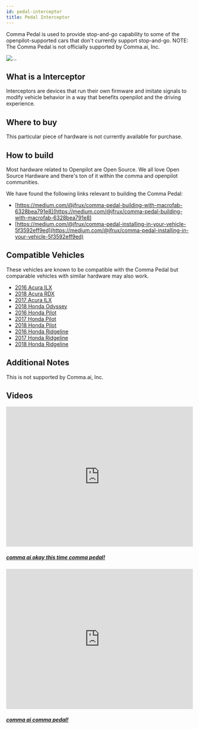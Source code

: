 ```yaml
---
id: pedal-interceptor
title: Pedal Interceptor
---
```


Comma Pedal is used to provide stop-and-go capability to some of the openpilot-supported cars that don&#x27;t currently support stop-and-go. NOTE: The Comma Pedal is not officially supported by Comma.ai, Inc.

<div class="image-wrap m-3 col-sm-5">
<img src="https://dl.airtable.com/Rx6IBkqSQjmtLGa0wPIK_image.png" class="rounded img-fluid img-thumbnail" alt="...">
</div>

## What is a Interceptor
Interceptors are devices that run their own firmware and imitate signals to modify vehicle behavior in a way that benefits openpilot and the driving experience.


## Where to buy

This particular piece of hardware is not currently available for purchase.

## How to build

Most hardware related to Openpilot are Open Source.
We all love Open Source Hardware and there's ton of it within the comma and openpilot communities.

We have found the following links relevant to building the Comma Pedal:

* [https://medium.com/@jfrux/comma-pedal-building-with-macrofab-6328bea791e8](https://medium.com/@jfrux/comma-pedal-building-with-macrofab-6328bea791e8)
* [https://medium.com/@jfrux/comma-pedal-installing-in-your-vehicle-5f3592eff9ed](https://medium.com/@jfrux/comma-pedal-installing-in-your-vehicle-5f3592eff9ed)

## Compatible Vehicles

These vehicles are known to be compatible with the Comma Pedal but comparable vehicles with similar hardware may also work.

* [2016 Acura ILX](/vehicles/acura/ilx/2016-acura-ilx/)
* [2018 Acura RDX](/vehicles/acura/rdx/2018-acura-rdx/)
* [2017 Acura ILX](/vehicles/acura/ilx/2017-acura-ilx/)
* [2018 Honda Odyssey](/vehicles/honda/odyssey/2018-honda-odyssey/)
* [2016 Honda Pilot](/vehicles/honda/pilot/2016-honda-pilot/)
* [2017 Honda Pilot](/vehicles/honda/pilot/2017-honda-pilot/)
* [2018 Honda Pilot](/vehicles/honda/pilot/2018-honda-pilot/)
* [2016 Honda Ridgeline](/vehicles/honda/ridgeline/2016-honda-ridgeline/)
* [2017 Honda Ridgeline](/vehicles/honda/ridgeline/2017-honda-ridgeline/)
* [2018 Honda Ridgeline](/vehicles/honda/ridgeline/2018-honda-ridgeline/)

## Additional Notes
This is not supported by Comma.ai, Inc.


## Videos

<div class="card-deck">
<div class="card">
<div class="card-image">
<div class="embed-responsive embed-responsive-16by9">
<div style="left: 0; width: 100%; height: 0; position: relative; padding-bottom: 75.0019%;"><iframe src="https://www.youtube.com/embed/qUpmOe7aaxI?rel=0&amp;showinfo=0" style="border: 0; top: 0; left: 0; width: 100%; height: 100%; position: absolute;" allowfullscreen scrolling="no"></iframe></div>
</div>
</div>
<div class="card-body">
<h5 class="card-title"><a href="https://www.youtube.com/watch?v&#x3D;qUpmOe7aaxI" target="_blank">comma ai okay this time comma pedal!</a></h5>

</div>
</div>
<div class="card">
<div class="card-image">
<div class="embed-responsive embed-responsive-16by9">
<div style="left: 0; width: 100%; height: 0; position: relative; padding-bottom: 75.0019%;"><iframe src="https://www.youtube.com/embed/3z-Izl-ve5o?rel=0&amp;showinfo=0" style="border: 0; top: 0; left: 0; width: 100%; height: 100%; position: absolute;" allowfullscreen scrolling="no"></iframe></div>
</div>
</div>
<div class="card-body">
<h5 class="card-title"><a href="https://www.youtube.com/watch?v&#x3D;3z-Izl-ve5o" target="_blank">comma ai comma pedal!</a></h5>

</div>
</div>
</div>
      